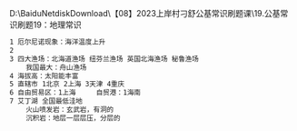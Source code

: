 

D:\BaiduNetdiskDownload\【08】2023上岸村刁舒公基常识刷题课\19.公基常识刷题19：地理常识

```sh
1 厄尔尼诺现象：海洋温度上升
2 
3 四大渔场：北海道渔场 纽芬兰渔场 英国北海渔场 秘鲁渔场
	我国最大：舟山渔场
4 海拔高：太阳能丰富 
5 直辖市 1北京 2上海 3天津 4重庆
6 自由贸易区：1上海		自贸港：1海南
7 艾丁湖 全国最低洼地
	火山喷发岩：玄武岩，有洞的
	沉积岩：地层一层层压，分层的
	
```

